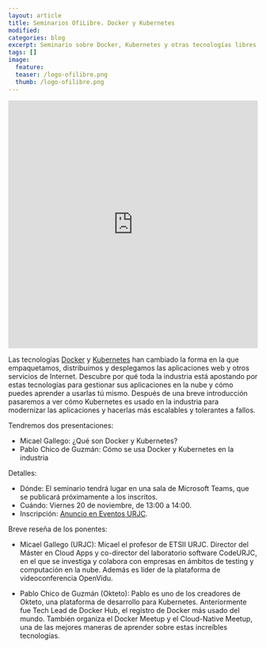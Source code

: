 ```yaml
---
layout: article
title: Seminarios OfiLibre. Docker y Kubernetes
modified:
categories: blog
excerpt: Seminario sobre Docker, Kubernetes y otras tecnologías libres relacionadas, muy usadas para montar las aplicaciones en nube modernas.
tags: []
image:
  feature:  
  teaser: /logo-ofilibre.png
  thumb: /logo-ofilibre.png
---
```


<iframe src='https://tv.urjc.es/iframe/5fb81bcbd68b14ac6f8b4be2' id='pumukitiframe' frameborder='0' border='0' width='100%' height='500px' allowfullscreen></iframe>

Las tecnologías [Docker](https://en.wikipedia.org/wiki/Docker_(software)) y [Kubernetes](https://en.wikipedia.org/wiki/Kubernetes) han cambiado la forma en la que empaquetamos, distribuimos y desplegamos las aplicaciones web y otros servicios de Internet. Descubre por qué toda la industria está apostando por estas tecnologías para gestionar sus aplicaciones en la nube y cómo puedes aprender a usarlas tú mismo. Después de una breve introducción pasaremos a ver cómo Kubernetes es usado en la industria para modernizar las aplicaciones y hacerlas más escalables y tolerantes a fallos.

Tendremos dos presentaciones:

* Micael Gallego: ¿Qué son Docker y Kubernetes?
* Pablo Chico de Guzmán: Cómo se usa Docker y Kubernetes en la industria

Detalles:

* Dónde: El seminario tendrá lugar en una sala de Microsoft Teams, que se publicará próximamente a los inscritos.
* Cuándo: Viernes 20 de noviembre, de 13:00 a 14:00.
* Inscripción: [Anuncio en Eventos URJC](https://eventos.urjc.es/58216/detail/seminarios-ofilibre_-docker-y-kubernetes..html).

Breve reseña de los ponentes:

* Micael Gallego (URJC): Micael el profesor de ETSII URJC. Director del Máster en Cloud Apps y co-director del laboratorio software CodeURJC, en el que se investiga y colabora con empresas en ámbitos de testing y computación en la nube. Además es líder de la plataforma de videoconferencia OpenVidu.

* Pablo Chico de Guzmán (Okteto): Pablo es uno de los creadores de Okteto, una plataforma de desarrollo para Kubernetes. Anteriormente fue Tech Lead de Docker Hub, el registro de Docker más usado del mundo. También organiza el Docker Meetup y el Cloud-Native Meetup, una de las mejores maneras de aprender sobre estas increíbles tecnologías.

